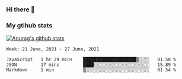 ### Hi there 👋

### My gtihub stats

[![Anurag's github stats](https://github-readme-stats.vercel.app/api?username=gaozhidong)](https://github.com/gaozhidong/github-readme-stats)

<!--START_SECTION:waka-->
```text
Week: 21 June, 2021 - 27 June, 2021

JavaScript   1 hr 29 mins    ████████████████████▒░░░░   81.58 % 
JSON         17 mins         ████░░░░░░░░░░░░░░░░░░░░░   15.89 % 
Markdown     1 min           ▒░░░░░░░░░░░░░░░░░░░░░░░░   01.54 % 
```
<!--END_SECTION:waka-->